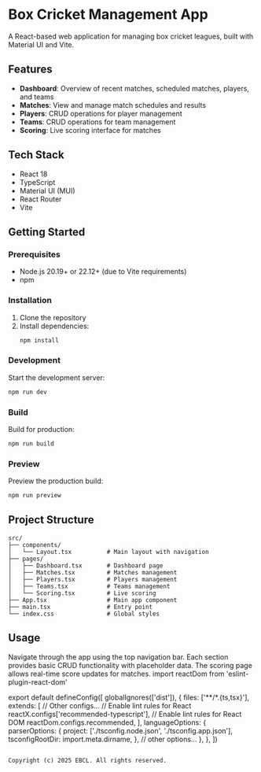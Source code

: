 # Box Cricket Management App

A React-based web application for managing box cricket leagues, built with Material UI and Vite.

## Features

- **Dashboard**: Overview of recent matches, scheduled matches, players, and teams
- **Matches**: View and manage match schedules and results
- **Players**: CRUD operations for player management
- **Teams**: CRUD operations for team management
- **Scoring**: Live scoring interface for matches

## Tech Stack

- React 18
- TypeScript
- Material UI (MUI)
- React Router
- Vite

## Getting Started

### Prerequisites

- Node.js 20.19+ or 22.12+ (due to Vite requirements)
- npm

### Installation

1. Clone the repository
2. Install dependencies:
   ```bash
   npm install
   ```

### Development

Start the development server:
```bash
npm run dev
```

### Build

Build for production:
```bash
npm run build
```

### Preview

Preview the production build:
```bash
npm run preview
```

## Project Structure

```
src/
├── components/
│   └── Layout.tsx          # Main layout with navigation
├── pages/
│   ├── Dashboard.tsx       # Dashboard page
│   ├── Matches.tsx         # Matches management
│   ├── Players.tsx         # Players management
│   ├── Teams.tsx           # Teams management
│   └── Scoring.tsx         # Live scoring
├── App.tsx                 # Main app component
├── main.tsx                # Entry point
└── index.css               # Global styles
```

## Usage

Navigate through the app using the top navigation bar. Each section provides basic CRUD functionality with placeholder data. The scoring page allows real-time score updates for matches.
import reactDom from 'eslint-plugin-react-dom'

export default defineConfig([
  globalIgnores(['dist']),
  {
    files: ['**/*.{ts,tsx}'],
    extends: [
      // Other configs...
      // Enable lint rules for React
      reactX.configs['recommended-typescript'],
      // Enable lint rules for React DOM
      reactDom.configs.recommended,
    ],
    languageOptions: {
      parserOptions: {
        project: ['./tsconfig.node.json', './tsconfig.app.json'],
        tsconfigRootDir: import.meta.dirname,
      },
      // other options...
    },
  },
])
```

Copyright (c) 2025 EBCL. All rights reserved.